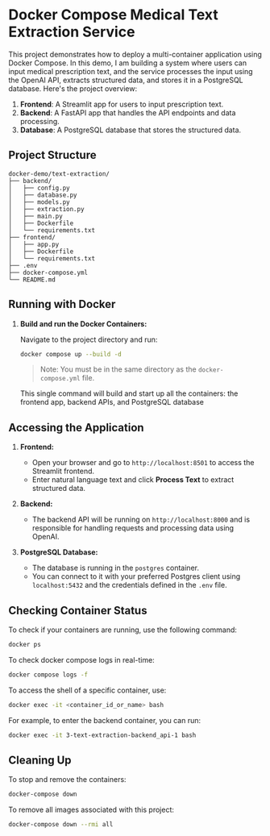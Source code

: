 # Docker Compose Medical Text Extraction Service

This project demonstrates how to deploy a multi-container application using Docker Compose. In this demo, I am building a system where users can input medical prescription text, and the service processes the input using the OpenAI API, extracts structured data, and stores it in a PostgreSQL database. Here's the project overview:

1. **Frontend**: A Streamlit app for users to input prescription text.
2. **Backend**: A FastAPI app that handles the API endpoints and data processing.
3. **Database**: A PostgreSQL database that stores the structured data.


## Project Structure

```
docker-demo/text-extraction/
├── backend/
│   ├── config.py
│   ├── database.py
│   ├── models.py
│   ├── extraction.py
│   ├── main.py
│   ├── Dockerfile
│   └── requirements.txt
├── frontend/
│   ├── app.py
│   ├── Dockerfile
│   └── requirements.txt
├── .env
├── docker-compose.yml
└── README.md
```

## Running with Docker

1. **Build and run the Docker Containers:**

   Navigate to the project directory and run:

   ```bash
   docker compose up --build -d
   ```

   > Note: You must be in the same directory as the `docker-compose.yml` file.

   This single command will build and start up all the containers: the frontend app, backend APIs, and PostgreSQL database


## Accessing the Application

1. **Frontend:**
   - Open your browser and go to `http://localhost:8501` to access the Streamlit frontend.
   - Enter natural language text and click **Process Text** to extract structured data.

2. **Backend:**
   - The backend API will be running on `http://localhost:8000` and is responsible for handling requests and processing data using OpenAI.
   
3. **PostgreSQL Database:**
   - The database is running in the `postgres` container.
   - You can connect to it with your preferred Postgres client using `localhost:5432` and the credentials defined in the `.env` file.


## Checking Container Status

To check if your containers are running, use the following command:

```bash
docker ps
```

To check docker compose logs in real-time:
```bash
docker compose logs -f
```

To access the shell of a specific container, use:

```bash
docker exec -it <container_id_or_name> bash
```

For example, to enter the backend container, you can run:

```bash
docker exec -it 3-text-extraction-backend_api-1 bash
```


## Cleaning Up

To stop and remove the containers:

```bash
docker-compose down
```

To remove all images associated with this project:

```bash
docker-compose down --rmi all
```
